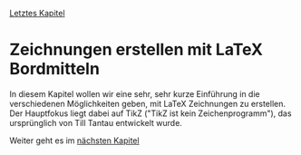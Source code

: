 [Letztes Kapitel](Kapitel10.md)

# Zeichnungen erstellen mit LaTeX Bordmitteln

In diesem Kapitel wollen wir eine sehr, sehr kurze Einführung in die verschiedenen Möglichkeiten geben, mit LaTeX Zeichnungen zu erstellen. 
Der Hauptfokus liegt dabei auf TikZ ("TikZ ist kein Zeichenprogramm"), das ursprünglich von Till Tantau entwickelt wurde. 




Weiter geht es im [nächsten Kapitel](Kapitel12.md)